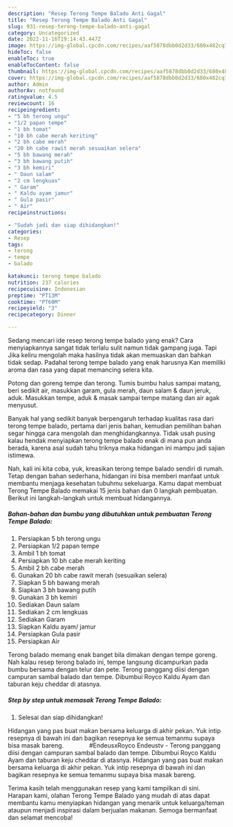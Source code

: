 ```yaml
---
description: "Resep Terong Tempe Balado Anti Gagal"
title: "Resep Terong Tempe Balado Anti Gagal"
slug: 931-resep-terong-tempe-balado-anti-gagal
category: Uncategorized
date: 2022-11-16T19:14:43.447Z
image: https://img-global.cpcdn.com/recipes/aaf5878dbb0d2d33/680x482cq70/terong-tempe-balado-foto-resep-utama.jpg
hideToc: false
enableToc: true
enableTocContent: false
thumbnail: https://img-global.cpcdn.com/recipes/aaf5878dbb0d2d33/680x482cq70/terong-tempe-balado-foto-resep-utama.jpg
cover: https://img-global.cpcdn.com/recipes/aaf5878dbb0d2d33/680x482cq70/terong-tempe-balado-foto-resep-utama.jpg
author: Admin
authorAv: notfound
ratingvalue: 4.5
reviewcount: 16
recipeingredient:
- "5 bh terong ungu"
- "1/2 papan tempe"
- "1 bh tomat"
- "10 bh cabe merah keriting"
- "2 bh cabe merah"
- "20 bh cabe rawit merah sesuaikan selera"
- "5 bh bawang merah"
- "3 bh bawang putih"
- "3 bh kemiri"
- " Daun salam"
- "2 cm lengkuas"
- " Garam"
- " Kaldu ayam jamur"
- " Gula pasir"
- " Air"
recipeinstructions:

- "Sudah jadi dan siap dihidangkan!"
categories:
- Resep
tags:
- terong
- tempe
- balado

katakunci: terong tempe balado 
nutrition: 237 calories
recipecuisine: Indonesian
preptime: "PT13M"
cooktime: "PT60M"
recipeyield: "3"
recipecategory: Dinner

---
```



Sedang mencari ide resep terong tempe balado yang enak? Cara menyiapkannya sangat tidak terlalu sulit namun tidak gampang juga. Tapi Jika keliru mengolah maka hasilnya tidak akan memuaskan dan bahkan tidak sedap. Padahal terong tempe balado yang enak harusnya Kan memiliki aroma dan rasa yang dapat memancing selera kita.


Potong dan goreng tempe dan terong. Tumis bumbu halus sampai matang, beri sedikit air, masukkan garam, gula merah, daun salam &amp; daun jeruk, aduk. Masukkan tempe, aduk &amp; masak sampai tempe matang dan air agak menyusut.

Banyak hal yang sedikit banyak berpengaruh terhadap kualitas rasa dari terong tempe balado, pertama dari jenis bahan, kemudian pemilihan bahan segar hingga cara mengolah dan menghidangkannya. Tidak usah pusing kalau hendak menyiapkan terong tempe balado enak di mana pun anda berada, karena asal sudah tahu triknya maka hidangan ini mampu jadi sajian istimewa.


Nah, kali ini kita coba, yuk, kreasikan terong tempe balado sendiri di rumah. Tetap dengan bahan sederhana, hidangan ini bisa memberi manfaat untuk membantu menjaga kesehatan tubuhmu sekeluarga. Kamu dapat membuat Terong Tempe Balado memakai 15 jenis bahan dan 0 langkah pembuatan. Berikut ini langkah-langkah untuk membuat hidangannya.

<!--inarticleads1-->

##### Bahan-bahan dan bumbu yang dibutuhkan untuk pembuatan Terong Tempe Balado:

1. Persiapkan 5 bh terong ungu
1. Persiapkan 1/2 papan tempe
1. Ambil 1 bh tomat
1. Persiapkan 10 bh cabe merah keriting
1. Ambil 2 bh cabe merah
1. Gunakan 20 bh cabe rawit merah (sesuaikan selera)
1. Siapkan 5 bh bawang merah
1. Siapkan 3 bh bawang putih
1. Gunakan 3 bh kemiri
1. Sediakan  Daun salam
1. Sediakan 2 cm lengkuas
1. Sediakan  Garam
1. Siapkan  Kaldu ayam/ jamur
1. Persiapkan  Gula pasir
1. Persiapkan  Air


Terong balado memang enak banget bila dimakan dengan tempe goreng. Nah kalau resep terong balado ini, tempe langsung dicampurkan pada bumbu bersama dengan telur dan pete. Terong panggang diisi dengan campuran sambal balado dan tempe. Dibumbui Royco Kaldu Ayam dan taburan keju cheddar di atasnya. 

<!--inarticleads2-->

##### Step by step untuk memasak Terong Tempe Balado:


1. Selesai dan siap dihidangkan!

Hidangan yang pas buat makan bersama keluarga di akhir pekan. Yuk intip resepnya di bawah ini dan bagikan resepnya ke semua temanmu supaya bisa masak bareng. ⠀⠀⠀⠀⠀ #EndeusxRoyco Endeustv - Terong panggang diisi dengan campuran sambal balado dan tempe. Dibumbui Royco Kaldu Ayam dan taburan keju cheddar di atasnya. Hidangan yang pas buat makan bersama keluarga di akhir pekan. Yuk intip resepnya di bawah ini dan bagikan resepnya ke semua temanmu supaya bisa masak bareng. 

Terima kasih telah menggunakan resep yang kami tampilkan di sini. Harapan kami, olahan Terong Tempe Balado yang mudah di atas dapat membantu kamu menyiapkan hidangan yang menarik untuk keluarga/teman ataupun menjadi inspirasi dalam berjualan makanan. Semoga bermanfaat dan selamat mencoba!
